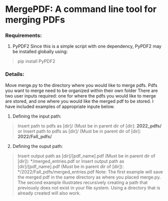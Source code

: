 # MergePDF: A command line tool for merging PDFs

### Requirements:
1. PyPDF2
Since this is a simple script with one dependency, PyPDF2 may be installed globally using:
> pip install PyPDF2

### Details:
Move merge.py to the directory where you would like to merge pdfs. 
Pdfs you want to merge need to be organized within their own folder
There are two user inputs required: one for where the pdfs you would like to merge are stored, and one where you would like the merged pdf to be stored. I have included examples of appropriate inpute below.
1. Defining the input path:
> Insert path to pdfs as [dir]/ (Must be in parent dir of [dir]: **2022_pdfs/**
or
> Insert path to pdfs as [dir]/ (Must be in parent dir of [dir]: **2022/Fall_pdfs/**

2. Defining the ouput path: 
> Insert output path as [dir]/[pdf_name].pdf (Must be in parent dir of [dir]): */merged_entries.pdf
or 
> Insert output path as [dir]/[pdf_name].pdf (Must be in parent dir of [dir]): */2022/Fall_pdfs/merged_entries.pdf
Note: The first example will save the merged pdf in the same directory as where you placed merge.py. The second example illustrates recursively creating a path that previously does not exist in your file system. Using a directory that is already created will also work. 

